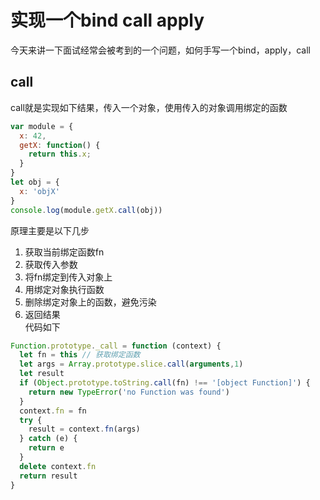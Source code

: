 # 实现一个bind call apply
今天来讲一下面试经常会被考到的一个问题，如何手写一个bind，apply，call

## call
call就是实现如下结果，传入一个对象，使用传入的对象调用绑定的函数
```javascript
var module = {
  x: 42,
  getX: function() {
    return this.x;
  }
}
let obj = {
  x: 'objX'
}
console.log(module.getX.call(obj))
```
原理主要是以下几步
1. 获取当前绑定函数fn
2. 获取传入参数
3. 将fn绑定到传入对象上
4. 用绑定对象执行函数
5. 删除绑定对象上的函数，避免污染
6. 返回结果  
代码如下
``` javascript
Function.prototype._call = function (context) {
  let fn = this // 获取绑定函数
  let args = Array.prototype.slice.call(arguments,1)
  let result
  if (Object.prototype.toString.call(fn) !== '[object Function]') {
    return new TypeError('no Function was found')
  }
  context.fn = fn
  try {
    result = context.fn(args)
  } catch (e) {
    return e
  }
  delete context.fn
  return result
}
```
